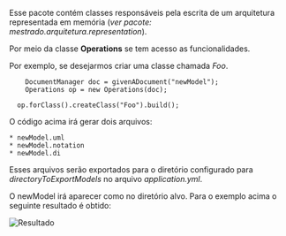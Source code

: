 

Esse pacote contém classes responsáveis pela escrita de um arquitetura representada em memória (*ver pacote: mestrado.arquitetura.representation*).

Por meio da classe **Operations** se tem acesso as funcionalidades.

Por exemplo, se desejarmos criar uma classe chamada *Foo*.

		DocumentManager doc = givenADocument("newModel");
		Operations op = new Operations(doc);

	  op.forClass().createClass("Foo").build();

O código acima irá gerar dois arquivos:

	* newModel.uml
	* newModel.notation
	* newModel.di

Esses arquivos serão exportados para o diretório configurado para *directoryToExportModels* no arquivo *application.yml*.	

O newModel irá aparecer como no diretório alvo. Para o exemplo acima o seguinte resultado é obtido:

![Resultado](https://dl.dropboxusercontent.com/u/6730822/aclasse.png)
	 